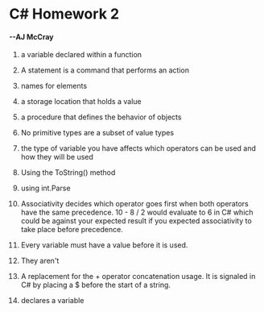 # **C# Homework 2**

#### --AJ McCray

1. a variable declared within a function

2. A statement is a command that performs an action

3. names for elements

4. a storage location that holds a value

5. a procedure that defines the behavior of objects

6. No primitive types are a subset of value types

7. the type of variable you have affects which operators can be used and how they will be used

8. Using the ToString() method

9. using int.Parse

10. Associativity decides which operator goes first when both operators have the same precedence. 10 - 8 / 2 would evaluate to 6 in C# which could be against your expected result if you expected associativity to take place before precedence.

11. Every variable must have a value before it is used.

12. They aren't

13. A replacement for the + operator concatenation usage. It is signaled in C# by placing a $ before the start of a string.

14. declares a variable